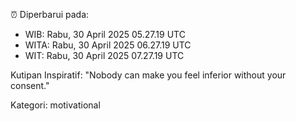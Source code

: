 ⏰ Diperbarui pada:
- WIB: Rabu, 30 April 2025 05.27.19 UTC
- WITA: Rabu, 30 April 2025 06.27.19 UTC
- WIT: Rabu, 30 April 2025 07.27.19 UTC

Kutipan Inspiratif:
"Nobody can make you feel inferior without your consent."


Kategori: motivational

